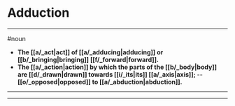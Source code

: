 # Adduction
---
#noun
- **The [[a/_act|act]] of [[a/_adducing|adducing]] or [[b/_bringing|bringing]] [[f/_forward|forward]].**
- **The [[a/_action|action]] by which the parts of the [[b/_body|body]] are [[d/_drawn|drawn]] towards [[i/_its|its]] [[a/_axis|axis]]; -- [[o/_opposed|opposed]] to [[a/_abduction|abduction]].**
---
---
